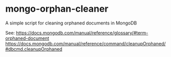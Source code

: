 # mongo-orphan-cleaner
A simple script for cleaning orphaned documents in MongoDB

See:
https://docs.mongodb.com/manual/reference/glossary/#term-orphaned-document
https://docs.mongodb.com/manual/reference/command/cleanupOrphaned/#dbcmd.cleanupOrphaned
